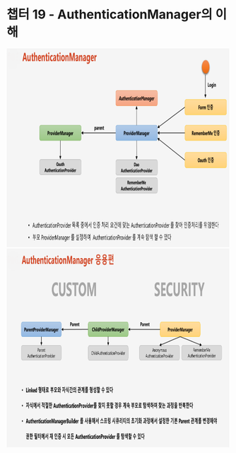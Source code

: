 # 챕터 19 - AuthenticationManager의 이해

<img src="./img/1.png" width="900" height="450">  
<img src="./img/2.png" width="900" height="450">  
